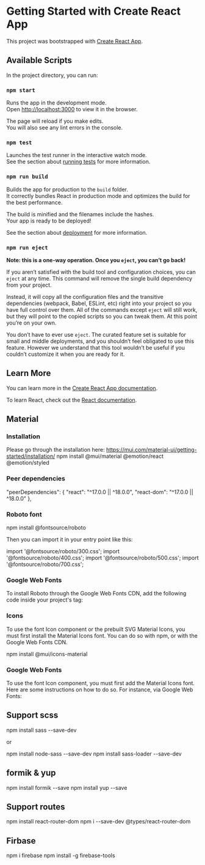 # Getting Started with Create React App

This project was bootstrapped with [Create React App](https://github.com/facebook/create-react-app).

## Available Scripts

In the project directory, you can run:

### `npm start`

Runs the app in the development mode.\
Open [http://localhost:3000](http://localhost:3000) to view it in the browser.

The page will reload if you make edits.\
You will also see any lint errors in the console.

### `npm test`

Launches the test runner in the interactive watch mode.\
See the section about [running tests](https://facebook.github.io/create-react-app/docs/running-tests) for more information.

### `npm run build`

Builds the app for production to the `build` folder.\
It correctly bundles React in production mode and optimizes the build for the best performance.

The build is minified and the filenames include the hashes.\
Your app is ready to be deployed!

See the section about [deployment](https://facebook.github.io/create-react-app/docs/deployment) for more information.

### `npm run eject`

**Note: this is a one-way operation. Once you `eject`, you can’t go back!**

If you aren’t satisfied with the build tool and configuration choices, you can `eject` at any time. This command will remove the single build dependency from your project.

Instead, it will copy all the configuration files and the transitive dependencies (webpack, Babel, ESLint, etc) right into your project so you have full control over them. All of the commands except `eject` will still work, but they will point to the copied scripts so you can tweak them. At this point you’re on your own.

You don’t have to ever use `eject`. The curated feature set is suitable for small and middle deployments, and you shouldn’t feel obligated to use this feature. However we understand that this tool wouldn’t be useful if you couldn’t customize it when you are ready for it.

## Learn More

You can learn more in the [Create React App documentation](https://facebook.github.io/create-react-app/docs/getting-started).

To learn React, check out the [React documentation](https://reactjs.org/).


## Material

### Installation

Please go through the installation here: https://mui.com/material-ui/getting-started/installation/
npm install @mui/material @emotion/react @emotion/styled

### Peer dependencies
"peerDependencies": {
  "react": "^17.0.0 || ^18.0.0",
  "react-dom": "^17.0.0 || ^18.0.0"
},

### Roboto font
npm install @fontsource/roboto

Then you can import it in your entry point like this:

import '@fontsource/roboto/300.css';
import '@fontsource/roboto/400.css';
import '@fontsource/roboto/500.css';
import '@fontsource/roboto/700.css';


### Google Web Fonts

To install Roboto through the Google Web Fonts CDN, add the following code inside your project's tag:

<link rel="preconnect" href="https://fonts.googleapis.com" />
<link rel="preconnect" href="https://fonts.gstatic.com" crossorigin />
<link
  rel="stylesheet"
  href="https://fonts.googleapis.com/css2?family=Roboto:wght@300;400;500;600;700&display=swap"
/>

### Icons

To use the font Icon component or the prebuilt SVG Material Icons, you must first install the Material Icons font. You can do so with npm, or with the Google Web Fonts CDN.

npm install @mui/icons-material

### Google Web Fonts

To use the font Icon component, you must first add the Material Icons font. Here are some instructions on how to do so. For instance, via Google Web Fonts:

<link
  rel="stylesheet"
  href="https://fonts.googleapis.com/icon?family=Material+Icons"
/>


## Support scss

npm install sass --save-dev

or

npm install node-sass --save-dev
npm install sass-loader --save-dev


## formik & yup

npm install formik --save
npm install yup --save

## Support routes

npm install react-router-dom
npm i --save-dev @types/react-router-dom

## Firbase

npm i firebase
npm install -g firebase-tools



